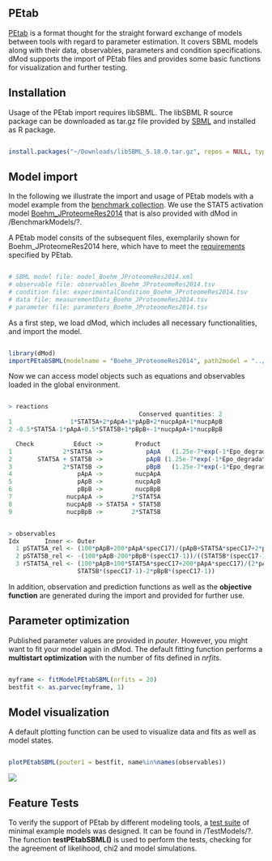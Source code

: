 ## PEtab

[PEtab](https://github.com/PEtab-dev/PEtab/) is a format thought for the straight forward exchange of models 
between tools with regard to parameter estimation. It covers SBML models along with their data, observables, 
parameters and condition specifications. dMod supports the import of PEtab files and provides some basic functions 
for visualization and further testing. 

## Installation

Usage of the PEtab import requires libSBML. The libSBML R source package can be downloaded as tar.gz file provided 
by [SBML](https://sourceforge.net/projects/sbml/files/libsbml/5.18.0/stable/R%20interface/) and installed as R package. 

```r

install.packages("~/Downloads/libSBML_5.18.0.tar.gz", repos = NULL, type = "source")

```

## Model import

In the following we illustrate the import and usage of PEtab models with a model example from the 
[benchmark collection](https://github.com/Benchmarking-Initiative/Benchmark-Models-PEtab). We use the STAT5 activation model 
[Boehm_JProteomeRes2014](https://pubs.acs.org/doi/abs/10.1021/pr5006923) that is also provided with dMod in /BenchmarkModels/?.

A PEtab model consits of the subsequent files, exemplarily shown for Boehm_JProteomeRes2014 here, which have to meet the [requirements](https://github.com/PEtab-dev/PEtab/blob/master/doc/documentation_data_format.md) 
specified by PEtab.

```r

# SBML model file: model_Boehm_JProteomeRes2014.xml
# observable file: observables_Boehm_JProteomeRes2014.tsv
# condition file: experimentalCondition_Boehm_JProteomeRes2014.tsv
# data file: measurementData_Boehm_JProteomeRes2014.tsv
# parameter file: parameters_Boehm_JProteomeRes2014.tsv

```

As a first step, we load dMod, which includes all necessary functionalities, and import the model. 

```r

library(dMod)
importPEtabSBML(modelname = "Boehm_JProteomeRes2014", path2model = "../BenchmarkModels/") 

```

Now we can access model objects such as equations and observables loaded in the global environment.

```r

> reactions
                                    Conserved quantities: 2
1                1*STAT5A+2*pApA+1*pApB+2*nucpApA+1*nucpApB
2 -0.5*STAT5A-1*pApA+0.5*STAT5B+1*pBpB+-1*nucpApA+1*nucpBpB

  Check           Educt ->         Product                                                             Rate Description
1              2*STAT5A ->            pApA   (1.25e-7*exp(-1*Epo_degradation_BaF3*time))*(STAT5A**2)*k_phos            
2       STAT5A + STAT5B ->            pApB (1.25e-7*exp(-1*Epo_degradation_BaF3*time))*STAT5A*STAT5B*k_phos            
3              2*STAT5B ->            pBpB   (1.25e-7*exp(-1*Epo_degradation_BaF3*time))*(STAT5B**2)*k_phos            
4                  pApA ->         nucpApA                                                  k_imp_homo*pApA            
5                  pApB ->         nucpApB                                                k_imp_hetero*pApB            
6                  pBpB ->         nucpBpB                                                  k_imp_homo*pBpB            
7               nucpApA ->        2*STAT5A                                               k_exp_homo*nucpApA            
8               nucpApB -> STAT5A + STAT5B                                             k_exp_hetero*nucpApB            
9               nucpBpB ->        2*STAT5B                                               k_exp_homo*nucpBpB 

```

```r

> observables
Idx       Inner <- Outer
  1 pSTAT5A_rel <- (100*pApB+200*pApA*specC17)/(pApB+STAT5A*specC17+2*pApA*specC17)
  2 pSTAT5B_rel <- -(100*pApB-200*pBpB*(specC17-1))/((STAT5B*(specC17-1)-pApB)+2*pBpB*(specC17-1))
  3 rSTAT5A_rel <- (100*pApB+100*STAT5A*specC17+200*pApA*specC17)/(2*pApB+STAT5A*specC17+2*pApA*specC17-
                   STAT5B*(specC17-1)-2*pBpB*(specC17-1))

```

In addition, observation and prediction functions as well as the **objective function** are generated during the import and provided for further use.

## Parameter optimization

Published parameter values are provided in *pouter*. However, you might want to fit your model again in dMod. The default fitting function performs a **multistart optimization** with the number of fits defined in *nrfits*.

```r

myframe <- fitModelPEtabSBML(nrfits = 20)
bestfit <- as.parvec(myframe, 1)

```  

## Model visualization

A default plotting function can be used to visualize data and fits as well as model states.

```r

plotPEtabSBML(pouter1 = bestfit, name%in%names(observables))

```
![](README_files/figure-html/prediction-1.png)<!-- -->

## Feature Tests

To verify the support of PEtab by different modeling tools, a [test suite](https://github.com/PEtab-dev/petab_test_suite) of minimal example models was designed. It can be found in /TestModels/?. The function **testPEtabSBML()** is used to perform the tests, checking for the agreement of likelihood, chi2 and model simulations.



